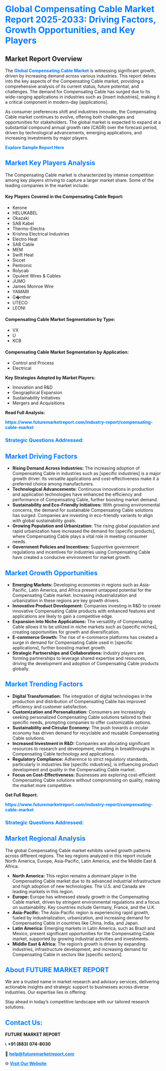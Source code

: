 <h1 style="color: #007BFF;">Global Compensating Cable Market Report 2025-2033: Driving Factors, Growth Opportunities, and Key Players</h1>

<section id="overview">
<h2>Market Report Overview</h2>
<p>The <a href="https://www.futuremarketreport.com/industry-report/compensating-cable-market" style="color: #007BFF; text-decoration: none;"><strong>Global Compensating Cable Market</strong></a> is witnessing significant growth, driven by increasing demand across various industries. This report delves into the key aspects of the Compensating Cable market, providing a comprehensive analysis of its current status, future potential, and challenges. The demand for Compensating Cable has surged due to its wide-ranging applications in industries such as [insert industries], making it a critical component in modern-day [applications].</p>
<p>As consumer preferences shift and industries innovate, the Compensating Cable market continues to evolve, offering both challenges and opportunities for stakeholders. The global market is expected to expand at a substantial compound annual growth rate (CAGR) over the forecast period, driven by technological advancements, emerging applications, and increasing investments by major players.</p>
</section>

<section id="overview">
<p><a href="https://www.futuremarketreport.com/request-sample/reportId=75983" style="color: #007BFF; text-decoration: none;"><strong>Explore Sample Report Here</strong></a></p>
</section>

<section id="key-players">
<h2 style="color: #007BFF;">Market Key Players Analysis</h2>
<p>The Compensating Cable market is characterized by intense competition among key players striving to capture a larger market share. Some of the leading companies in the market include:</p>
<h4>Key Players Covered in the Compensating Cable Report:</h4>
<ul><li>Kerone</li><li>HELUKABEL</li><li>Okazaki</li><li>SAB Kabel</li><li>Thermo-Electra</li><li>Krishna Electrical Industries</li><li>Electro Heat</li><li>SAB Cable</li><li>MEM</li><li>Swift Heat</li><li>Siccet</li><li>Pentronic</li><li>Rolycab</li><li>Opulent Wires &amp; Cables</li><li>JUMO</li><li>James Monroe Wire</li><li>YAMARI</li><li>G�nther</li><li>UTECO</li><li>LEONI</li></ul>
<h4>Compensating Cable Market Segmentation by Type:</h4>
<ul><li>VX</li><li>U</li><li>KCB</li></ul>

<h4>Compensating Cable Market Segmentation by Application:</h4>
<ul><li>Control and Process</li><li>Electrical</li></ul>
<p><strong>Key Strategies Adopted by Market Players:</strong></p>
<ul>
<li>Innovation and R&D</li>
<li>Geographical Expansion</li>
<li>Sustainability Initiatives</li>
<li>Mergers and Acquisitions</li>
</ul>
</section>

<section>
<p><strong>Read Full Analysis: </strong></p><a href="https://www.futuremarketreport.com/industry-report/compensating-cable-market" style="color: #007BFF; text-decoration: none;"><strong>https://www.futuremarketreport.com/industry-report/compensating-cable-market</strong></a>
<h3 style="color: #007BFF;">Strategic Questions Addressed:</h3>
</section>

<section id="driving-factors">
<h2 style="color: #007BFF;">Market Driving Factors</h2>
<ul>
<li><strong>Rising Demand Across Industries:</strong> The increasing adoption of Compensating Cable in industries such as [specific industries] is a major growth driver. Its versatile applications and cost-effectiveness make it a preferred choice among manufacturers.</li>
<li><strong>Technological Advancements:</strong> Continuous innovations in production and application technologies have enhanced the efficiency and performance of Compensating Cable, further boosting market demand.</li>
<li><strong>Sustainability and Eco-Friendly Initiatives:</strong> With growing environmental concerns, the demand for sustainable Compensating Cable solutions has surged. Companies are investing in eco-friendly variants to align with global sustainability goals.</li>
<li><strong>Growing Population and Urbanization:</strong> The rising global population and rapid urbanization have increased the demand for [specific products], where Compensating Cable plays a vital role in meeting consumer needs.</li>
<li><strong>Government Policies and Incentives:</strong> Supportive government regulations and incentives for industries using Compensating Cable have created a conducive environment for market growth.</li>
</ul>
</section>

<section id="growth-opportunities">
<h2 style="color: #007BFF;">Market Growth Opportunities</h2>
<ul>
<li><strong>Emerging Markets:</strong> Developing economies in regions such as Asia-Pacific, Latin America, and Africa present untapped potential for the Compensating Cable market. Increasing industrialization and urbanization in these regions are key growth drivers.</li>
<li><strong>Innovative Product Development:</strong> Companies investing in R&D to create innovative Compensating Cable products with enhanced features and applications are likely to gain a competitive edge.</li>
<li><strong>Expansion into Niche Applications:</strong> The versatility of Compensating Cable allows it to be utilized in niche markets such as [specific niches], creating opportunities for growth and diversification.</li>
<li><strong>E-commerce Growth:</strong> The rise of e-commerce platforms has created a surge in demand for Compensating Cable used in [specific applications], further boosting market growth.</li>
<li><strong>Strategic Partnerships and Collaborations:</strong> Industry players are forming partnerships to leverage shared expertise and resources, driving the development and adoption of Compensating Cable products globally.</li>
</ul>
</section>

<section id="trending-factors">
<h2 style="color: #007BFF;">Market Trending Factors</h2>
<ul>
<li><strong>Digital Transformation:</strong> The integration of digital technologies in the production and distribution of Compensating Cable has improved efficiency and customer satisfaction.</li>
<li><strong>Customization and Personalization:</strong> Consumers are increasingly seeking personalized Compensating Cable solutions tailored to their specific needs, prompting companies to offer customizable options.</li>
<li><strong>Sustainability and Circular Economy:</strong> The push towards a circular economy has driven demand for recyclable and reusable Compensating Cable solutions.</li>
<li><strong>Increased Investment in R&D:</strong> Companies are allocating significant resources to research and development, resulting in breakthroughs in Compensating Cable technology and applications.</li>
<li><strong>Regulatory Compliance:</strong> Adherence to strict regulatory standards, particularly in industries like [specific industries], is influencing product development and quality in the Compensating Cable market.</li>
<li><strong>Focus on Cost-Effectiveness:</strong> Businesses are exploring cost-efficient Compensating Cable solutions without compromising on quality, making the market more competitive.</li>
</ul>
</section>

<section>
<p><strong>Get Full Report: </strong></p><a href="https://www.futuremarketreport.com/industry-report/compensating-cable-market" style="color: #007BFF; text-decoration: none;"><strong>https://www.futuremarketreport.com/industry-report/compensating-cable-market</strong></a>
<h3 style="color: #007BFF;">Strategic Questions Addressed:</h3>
</section>


<section id="regional-analysis">
<h2 style="color: #007BFF;">Market Regional Analysis</h2>
<p>The global Compensating Cable market exhibits varied growth patterns across different regions. The key regions analyzed in this report include North America, Europe, Asia-Pacific, Latin America, and the Middle East & Africa:</p>
<ul>
<li><strong>North America:</strong> This region remains a dominant player in the Compensating Cable market due to its advanced industrial infrastructure and high adoption of new technologies. The U.S. and Canada are leading markets in this region.</li>
<li><strong>Europe:</strong> Europe has witnessed steady growth in the Compensating Cable market, driven by stringent environmental regulations and a focus on sustainability. Key countries include Germany, France, and the U.K.</li>
<li><strong>Asia-Pacific:</strong> The Asia-Pacific region is experiencing rapid growth, fueled by industrialization, urbanization, and increasing demand for Compensating Cable in countries like China, India, and Japan.</li>
<li><strong>Latin America:</strong> Emerging markets in Latin America, such as Brazil and Mexico, present significant opportunities for the Compensating Cable market, supported by growing industrial activities and investments.</li>
<li><strong>Middle East & Africa:</strong> The region’s growth is driven by expanding industries, infrastructure development, and increasing demand for Compensating Cable in sectors like [specific sectors].</li>
</ul>
</section>

<footer>
<h2 style="color: #007BFF;">About FUTURE MARKET REPORT</h2>
<p>We are a trusted name in market research and advisory services, delivering actionable insights and strategic support to businesses across diverse industries. Our expertise lies in offering:</p>

<p>Stay ahead in today’s competitive landscape with our tailored research solutions.</p>

<h2 style="color: #007BFF;">Contact Us:</h2>
<p><strong>FUTURE MARKET REPORT</strong></p>
<p>📞 <strong>+91 (883) 074-8030</strong></p>
<p>📧 <strong><a href="mailto:help@futuremarketreport.com" style="color: #007BFF;">help@futuremarketreport.com</a></strong></p>
<p>🌐 <strong><a href="https://www.futuremarketreport.com/" style="color: #007BFF;">Visit Our Website</a></strong></p>
</footer>